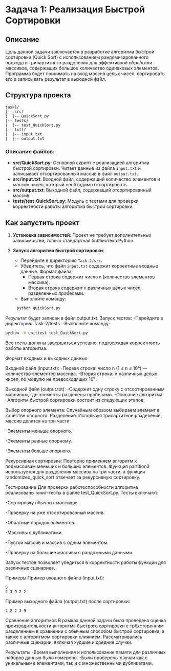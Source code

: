 # Задача 1: Реализация Быстрой Сортировки

## Описание

Цель данной задачи заключается в разработке алгоритма быстрой сортировки (Quick Sort) с использованием рандомизированного подхода и трипартитного разделения для эффективной обработки массивов, содержащих большое количество одинаковых элементов. Программа будет принимать на вход массив целых чисел, сортировать его и записывать результат в выходной файл. 

## Структура проекта
```
task1/
|-- src/
|  |-- QuickSort.py
|-- tests/
|  |-- test_QuickSort.py
|-- txtf/
|  |-- input.txt
|  |-- output.txt
```

### Описание файлов:

- **src/QuickSort.py**: Основной скрипт с реализацией алгоритма быстрой сортировки. Читает данные из файла `input.txt` и записывает отсортированный массив в файл `output.txt`.
- **src/input.txt**: Входной файл, содержащий количество элементов и массив чисел, который необходимо отсортировать.
- **src/output.txt**: Выходной файл, содержащий отсортированный массив.
- **tests/test_QuickSort.py**: Модуль с тестами для проверки корректности работы алгоритма быстрой сортировки.

## Как запустить проект

1. **Установка зависимостей**: Проект не требует дополнительных зависимостей, только стандартная библиотека Python.

2. **Запуск алгоритма быстрой сортировки**:

   - Перейдите в директорию `Task-2/src`.
   - Убедитесь, что файл `input.txt` содержит корректные входные данные. Формат файла:
     - Первая строка содержит число `n` (количество элементов массива).
     - Вторая строка содержит `n` различных целых чисел, разделенных пробелами.
   - Выполните команду:
```sh
     python QuickSort.py
```
Результат будет записан в файл output.txt.
Запуск тестов:
  -Перейдите в директорию Task-2/tests.
  -Выполните команду:
  ```bash
  python -m unittest test_QuickSort.py
  ```
Все тесты должны завершиться успешно, подтверждая корректность работы алгоритма.

Формат входных и выходных данных

Входной файл (input.txt):
  -Первая строка: число n (1 ≤ n ≤ 10⁴) — количество элементов массива.
  -Вторая строка: n различных целых чисел, по модулю не превосходящих 10⁹.
  
Выходной файл (output.txt):
  -Содержит одну строку с отсортированным массивом, где элементы разделены пробелами.
  -Описание алгоритма
  -Алгоритм быстрой сортировки состоит из следующих этапов:

Выбор опорного элемента: Случайным образом выбираем элемент в качестве опорного.
Разделение: Используя трипартитное разделение, массив делится на три части:

  -Элементы меньше опорного.
  
  -Элементы равные опорному.
  
  -Элементы больше опорного.
  
Рекурсивная сортировка: Повторно применяем алгоритм к подмассивам меньших и больших элементов.
Функция partition3 используется для разделения массива на три части, а функция randomized_quick_sort отвечает за рекурсивную сортировку.

Тестирование
Для проверки работоспособности алгоритма реализованы юнит-тесты в файле test_QuickSort.py. Тесты включают:

  -Сортировку обычных массивов.
  
  -Проверку на уже отсортированный массив.
  
  -Обратный порядок элементов.
  
  -Массивы с дубликатами.
  
  -Пустой массив и массив с одним элементом.
  
  -Проверку на большие массивы с рандомными данными.

Запуск тестов позволяет убедиться в корректности работы функции для различных сценариев.

Примеры
Пример входного файла (input.txt):
```
5 
2 3 9 2 2
```
Пример выходного файла (output.txt) после сортировки:
```
2 2 2 3 9
```
Сравнение алгоритмов
В рамках данной задачи была проведена оценка производительности алгоритма быстрого сортировки с трёхсторонним разделением в сравнении с обычным способом быстрой сортировки, а также с алгоритмом сортировки слиянием. Рассматривались различные сценарии, включая худшие и средние случаи.

Результаты
  -Время выполнения и использование памяти для различных наборов данных было измерено.
  -Были проверены случаи как с уникальными элементами, так и с множественными дубликатами.
  
